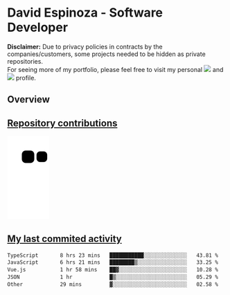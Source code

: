 # David Espinoza - Software Developer
<div id="links">
  <p>
    <strong>Disclaimer:</strong> Due to privacy policies in contracts by the companies/customers, some projects needed to be hidden as private repositories. <br />
For seeing more of my portfolio, please feel free to visit my personal <a href="https://davidespinoza.dev" target="_blank"><img src="https://img.shields.io/badge/website-000000?style=for-the-badge&logo=About.me&logoColor=white" target="_blank"></a> and <a href="https://www.linkedin.com/in/despinozap" target="_blank"><img src="https://img.shields.io/badge/LinkedIn-0077B5?style=for-the-badge&logo=linkedin&logoColor=white" target="_blank"></a> profile.
  </p>
</div>

## Overview

<div id="stats">
  <a href="https://github.com/despinozap">
  <!--
    <img height="180em" style="margin: 0em 10em;" src="https://github-readme-stats.vercel.app/api?username=despinozap&show_icons=true&include_all_commits=true&count_private=true&theme=default"/>
    <img height="180em" style="margin: 0em 10em;" src="https://github-readme-stats.vercel.app/api/top-langs/?username=despinozap&layout=compact&langs_count=7&theme=default"/>
  -->
</div>
 
## Repository contributions
<div id="snake"> 

  ![Snake animation](https://github.com/despinozap/despinozap/blob/output/github-contribution-grid-snake.svg)
</div>

## My last commited activity
<!--START_SECTION:waka-->

```txt
TypeScript       8 hrs 23 mins   ███████████░░░░░░░░░░░░░░   43.81 %
JavaScript       6 hrs 21 mins   ████████▒░░░░░░░░░░░░░░░░   33.25 %
Vue.js           1 hr 58 mins    ██▓░░░░░░░░░░░░░░░░░░░░░░   10.28 %
JSON             1 hr            █▒░░░░░░░░░░░░░░░░░░░░░░░   05.29 %
Other            29 mins         ▓░░░░░░░░░░░░░░░░░░░░░░░░   02.58 %
```

<!--END_SECTION:waka-->
